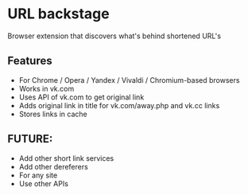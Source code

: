 # URL backstage
Browser extension that discovers what's behind shortened URL's

## Features
* For Chrome / Opera / Yandex / Vivaldi / Chromium-based browsers
* Works in vk.com
* Uses API of vk.com to get original link
* Adds original link in title for vk.com/away.php and vk.cc links
* Stores links in cache

## FUTURE:
* Add other short link services
* Add other dereferers
* For any site
* Use other APIs
